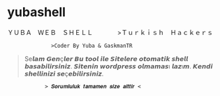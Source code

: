 # yubashell
ＹＵＢＡ　ＷＥＢ　ＳＨＥＬＬ　　　　>Ｔｕｒｋｉｓｈ　Ｈａｃｋｅｒｓ

                  >Coder By Yuba & GaskmanTR
                  
> Se𝙡𝙖𝙢 𝙂𝙚𝙣ç𝙡𝙚𝙧 𝘽𝙪 𝙩𝙤𝙤𝙡 𝙞𝙡𝙚 𝙎𝙞𝙩𝙚𝙡𝙚𝙧𝙚 𝙤𝙩𝙤𝙢𝙖𝙩𝙞𝙠 𝙨𝙝𝙚𝙡𝙡 𝙗𝙖𝙨𝙖𝙗𝙞𝙡𝙞𝙧𝙨𝙞𝙣𝙞𝙯.
> 𝙎𝙞𝙩𝙚𝙣𝙞𝙣 𝙬𝙤𝙧𝙙𝙥𝙧𝙚𝙨𝙨 𝙤𝙡𝙢𝙖𝙢𝙖𝙨ı 𝙡𝙖𝙯ı𝙢.
> 𝙆𝙚𝙣𝙙𝙞 𝙨𝙝𝙚𝙡𝙡𝙞𝙣𝙞𝙯𝙞 𝙨𝙚ç𝙚𝙗𝙞𝙡𝙞𝙧𝙨𝙞𝙣𝙞𝙯.

                > 𝑺𝒐𝒓𝒖𝒎𝒍𝒖𝒍𝒖𝒌 𝒕𝒂𝒎𝒂𝒎𝒆𝒏 𝒔𝒊𝒛𝒆 𝒂𝒊𝒕𝒕𝒊𝒓 <

